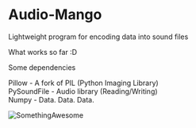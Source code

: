 # Audio-Mango
Lightweight program for encoding data into sound files


What works so far :D  


Some dependencies  

Pillow - A fork of PIL (Python Imaging Library)  
PySoundFile - Audio library (Reading/Writing)  
Numpy - Data. Data. Data.  


  ![SomethingAwesome](inclue/repo/mango.jpg?raw=true)